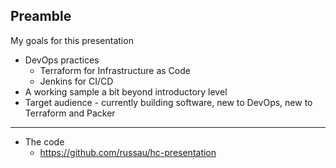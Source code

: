 ## Preamble

My goals for this presentation

- DevOps practices 
  - Terraform for Infrastructure as Code 
  - Jenkins for CI/CD
- A working sample a bit beyond introductory level
- Target audience - currently building software, new to DevOps, new to Terraform and Packer

---

- The code
  * https://github.com/russau/hc-presentation
